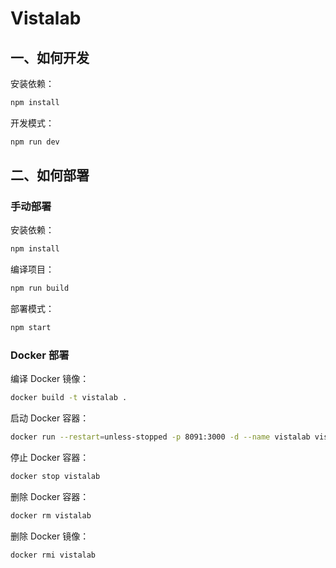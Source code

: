 # Vistalab

## 一、如何开发

安装依赖：

```bash
npm install
```

开发模式：

```bash
npm run dev
```

## 二、如何部署

### 手动部署

安装依赖：

```bash
npm install
```

编译项目：

```bash
npm run build
```

部署模式：

```bash
npm start
```

### Docker 部署

编译 Docker 镜像：

```bash
docker build -t vistalab .
```

启动 Docker 容器：

```bash
docker run --restart=unless-stopped -p 8091:3000 -d --name vistalab vistalab
```

停止 Docker 容器：

```bash
docker stop vistalab
```

删除 Docker 容器：

```bash
docker rm vistalab
```

删除 Docker 镜像：

```bash
docker rmi vistalab
```
